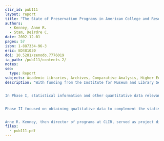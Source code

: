 ```yaml
---
clir_id: pub111
layout: report
title: "The State of Preservation Programs in American College and Research Libraries: Building a Common Understanding and Action Agenda"
authors: 
  - Kenney, Anne R.
  - Stam, Deirdre C.
date: 2002-12-01
pages: 57
isbn: 1-887334-96-3
eric: ED481030
doi: 10.5281/zenodo.7776019
ia_path: /pub111/contents-2/
notes: 
seo:
  type: Report
subjects: Academic Libraries, Archives, Comparative Analysis, Higher Education, Library Statistics, Library Surveys, Library Technical Processes, Preservation, Program Evaluation, Statistical Data
description: "With funding from the Institute for Museum and Library Services, the Council on Library and Information Resources, ARL, the University Libraries Group, and the Regional Alliance for Preservation conducted a joint study in 2001 to examine the state of preservation programs in American academic libraries. The study was conducted in two phases and relied on qualitative as well as quantitative data gathering.


In Phase I, statistical information and other quantitative data relevant to preservation activity were collected in a survey of 116 libraries from the University Libraries Group, major non-ARL land grant institutions, and leading liberal arts colleges in what is informally known as the Oberlin Group. These data were compared with information that had been published in ARL Preservation Statistics for 2000-2001.


Phase II focused on obtaining qualitative data to complement the statistical data. Qualitative data were gathered by means of 20 site visits to institutions that represented the three surveyed groups plus the ARL.


Anne R. Kenney, then director of programs at CLIR, served as project director. Deirdre C. Stam served as project consultant."
files:
  - pub111.pdf
---
```

